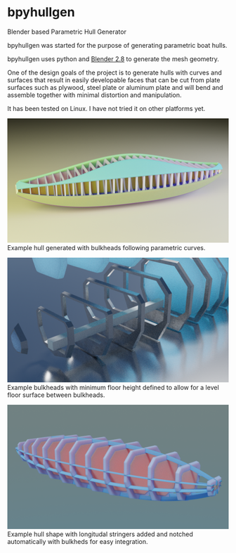 # bpyhullgen
Blender based Parametric Hull Generator

bpyhullgen was started for the purpose of generating parametric boat hulls.

bpyhullgen uses python and [Blender 2.8](https://www.blender.org/) to generate the mesh geometry.

One of the design goals of the project is to generate hulls with curves and surfaces that result in easily developable faces that can be cut from plate surfaces such as plywood, steel plate or aluminum plate and will bend and assemble together with minimal distortion and manipulation. 

It has been tested on Linux. I have not tried it on other platforms yet. 

![](images/2019_10_13_v07.png)
Example hull generated with bulkheads following parametric curves.

![](images/2019_09_20_v01.png)
Example bulkheads with minimum floor height defined to allow for a level floor surface between bulkheads.

![](images/2019_09_19_v06.png)
Example hull shape with longitudal stringers added and notched automatically with bulkheds for easy integration.



